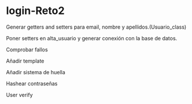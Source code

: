 # login-Reto2

Generar getters and setters para email, nombre y apellidos.(Usuario_class)

Poner setters en alta_usuario y generar conexión con la base de datos.

Comprobar fallos

Añadir template

Añadir sistema de huella

Hashear contraseñas

User verify


